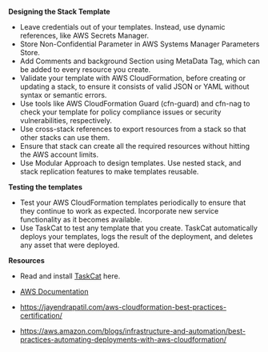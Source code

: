 **Designing the Stack Template**

- Leave credentials out of your templates.  Instead, use dynamic references, like AWS Secrets Manager.
- Store Non-Confidential Parameter in AWS Systems Manager Parameters Store.
- Add Comments and background Section using MetaData Tag, which can be added to every resource you create.
- Validate your template with AWS CloudFormation, before creating or updating a stack, to ensure it consists of valid JSON or YAML without syntax or semantic errors. 
- Use tools like AWS CloudFormation Guard (cfn-guard) and cfn-nag to check your template for policy compliance issues or security vulnerabilities, respectively.
- Use cross-stack references to export resources from a stack so that other stacks can use them.
- Ensure that stack can create all the required resources without hitting the AWS account limits.
- Use Modular Approach to design templates. Use nested stack, and stack replication features to make templates reusable.

**Testing the templates**

- Test your AWS CloudFormation templates periodically to ensure that they continue to work as expected. Incorporate new service functionality as it becomes available.
- Use TaskCat to test any template that you create. TaskCat automatically deploys your templates, logs the result of the deployment, and deletes any asset that were deployed.

**Resources**

- Read and install [TaskCat](https://aws-ia.github.io/taskcat/) here.

- [AWS Documentation](https://docs.aws.amazon.com/AWSCloudFormation/latest/UserGuide/Welcome.html)

- https://jayendrapatil.com/aws-cloudformation-best-practices-certification/

- https://aws.amazon.com/blogs/infrastructure-and-automation/best-practices-automating-deployments-with-aws-cloudformation/
